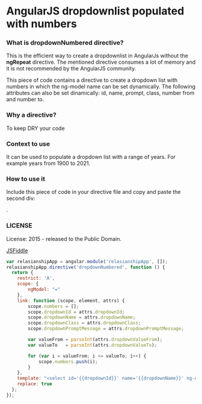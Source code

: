 # AngularJS dropdownlist populated with numbers

### What is dropdownNumbered directive?
This is the efficient way to create a dropdownlist in AngularJs without the **ngRepeat** directive. The mentioned directive consumes a lot of memory and it is not recommended by the AngularJS community.

This piece of code contains a directive to create a dropdown list with numbers in which the ng-model name can be set dynamically.
The following attributes can also be set dinamically: id, name, prompt, class, number from and number to.

### Why a directive?
To keep DRY your code

### Context to use
It can be used to populate a dropdown list with a range of years. For example years from 1900 to 2021.

### How to use it
Include this piece of code in your directive file and copy and paste the second div:
<div dropdown-numbered=''> </div>.

### LICENSE
License: 2015 - released to the Public Domain.


[JSFiddle](http://jsfiddle.net/leonardo_venoso/ujur46og/5/) 



```javascript
var relasianshipApp = angular.module('relasianshipApp', []);
relasianshipApp.directive('dropdownNumbered', function () {
  return {
    restrict: 'A',
    scope: {
        ngModel: "="
    },
    link: function (scope, element, attrs) {
        scope.numbers = [];
        scope.dropdownId = attrs.dropdownId;
        scope.dropdownName = attrs.dropdownName;
        scope.dropdownClass = attrs.dropdownClass;
        scope.dropdownPromptMessage = attrs.dropdownPromptMessage;

        var valueFrom = parseInt(attrs.dropdownValueFrom);
        var valueTo   = parseInt(attrs.dropdownValueTo);

        for (var i = valueFrom; i <= valueTo; i++) {
            scope.numbers.push(i);
        }
    },
    template: "<select id='{{dropdownId}}' name='{{dropdownName}}' ng-options='y for y in numbers track by y' class='{{dropdownClass}}'><option value=''>{{dropdownPromptMessage}}</option></select>",
    replace: true
  };
});
```


